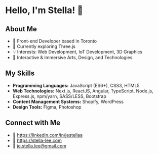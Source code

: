 # Hello, I'm Stella! 👋

## About Me

- 🔭 Front-end Developer based in Toronto
- 🌱 Currently exploring Three.js
- 💡 Interests: Web Development, IoT Development, 3D Graphics
- 🩵 Interactive & Immersive Arts, Design, and Technologies

## My Skills

- **Programming Languages:** JavaScript (ES6+), CSS3, HTML5
- **Web Technologies:** Next.js, ReactJS, Angular, TypeScript, Node.js, Express.js, npm/yarn, SASS/LESS, Bootstrap
- **Content Management Systems:** Shopify, WordPress
- **Design Tools:** Figma, Photoshop

## Connect with Me

- 💼 https://linkedin.com/in/jestellaa
- 🎨 https://stella-lee.com
- 💌 je.stella.lee@gmail.com
